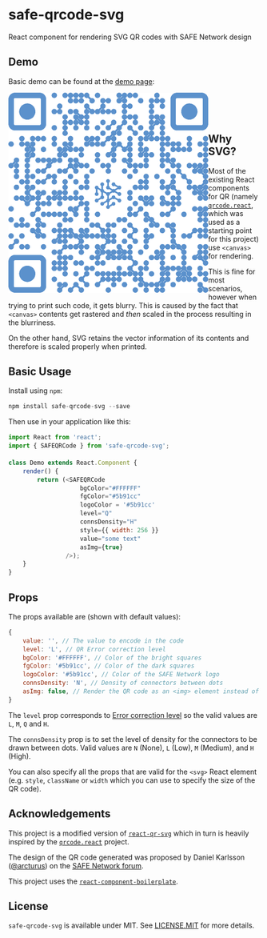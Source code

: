 # safe-qrcode-svg
React component for rendering SVG QR codes with SAFE Network design

## Demo
Basic demo can be found at the [demo page](https://bochaco.github.io/safe-qrcode-svg):

<a href="https://bochaco.github.io/safe-qrcode-svg"><img src="demo/demo-url-qr.svg" align="left" height="400" width="400" ></a><br/><br/><br/>
## Why SVG?
Most of the existing React components for QR (namely [`qrcode.react`](https://github.com/zpao/qrcode.react), which was used as a starting point for this project) use `<canvas>` for rendering.

This is fine for most scenarios, however when trying to print such code, it gets blurry. This is caused by the fact that `<canvas>` contents get rastered and *then* scaled in the process resulting in the blurriness.

On the other hand, SVG retains the vector information of its contents and therefore is scaled properly when printed.

## Basic Usage

Install using `npm`:
```js
npm install safe-qrcode-svg --save
```

Then use in your application like this:

```js
import React from 'react';
import { SAFEQRCode } from 'safe-qrcode-svg';

class Demo extends React.Component {
    render() {
        return (<SAFEQRCode
                    bgColor="#FFFFFF"
                    fgColor="#5b91cc"
                    logoColor = '#5b91cc'
                    level="Q"
                    connsDensity="H"
                    style={{ width: 256 }}
                    value="some text"
                    asImg={true}
                />);
    }
}
```

## Props
The props available are (shown with default values):
```js
{
    value: '', // The value to encode in the code
    level: 'L', // QR Error correction level
    bgColor: '#FFFFFF', // Color of the bright squares
    fgColor: '#5b91cc', // Color of the dark squares
    logoColor: '#5b91cc', // Color of the SAFE Network logo
    connsDensity: 'N', // Density of connectors between dots
    asImg: false, // Render the QR code as an <img> element instead of <svg>
}
```

The `level` prop corresponds to [Error correction level](https://en.wikipedia.org/wiki/QR_code#Error_correction) so the valid values are `L`, `M`, `Q` and `H`.

The `connsDensity` prop is to set the level of density for the connectors to be drawn between dots. Valid values are `N` (None), `L` (Low), `M` (Medium), and `H` (High).

You can also specify all the props that are valid for the `<svg>` React element (e.g. `style`, `className` or `width` which you can use to specify the size of the QR code).

## Acknowledgements
This project is a modified version of [`react-qr-svg`](https://github.com/no23reason/react-qr-svg) which in turn is heavily inspired by the [`qrcode.react`](https://github.com/zpao/qrcode.react) project.

The design of the QR code generated was proposed by Daniel Karlsson ([@arcturus](https://safenetforum.org/u/arcturus/summary)) on the [SAFE Network forum](https://safenetforum.org/t/safe-infographics/22022/46?u=bochaco).

This project uses the [`react-component-boilerplate`](https://github.com/survivejs/react-component-boilerplate).

## License

`safe-qrcode-svg` is available under MIT. See [LICENSE.MIT](https://github.com/bochaco/safe-qrcode-svg/tree/master/LICENSE.MIT) for more details.

